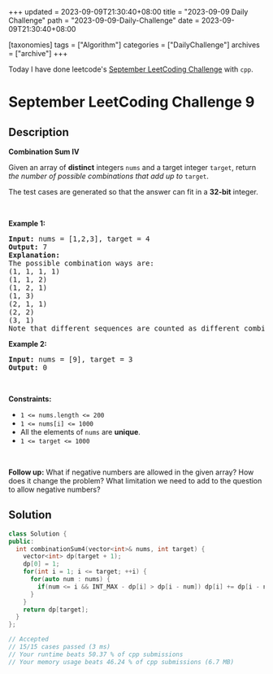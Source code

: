 +++
updated = 2023-09-09T21:30:40+08:00
title = "2023-09-09 Daily Challenge"
path = "2023-09-09-Daily-Challenge"
date = 2023-09-09T21:30:40+08:00

[taxonomies]
tags = ["Algorithm"]
categories = ["DailyChallenge"]
archives = ["archive"]
+++

Today I have done leetcode's [September LeetCoding Challenge](https://leetcode.com/problems/combination-sum-iv/) with `cpp`.

<!-- more -->

# September LeetCoding Challenge 9

## Description

**Combination Sum IV**

<p>Given an array of <strong>distinct</strong> integers <code>nums</code> and a target integer <code>target</code>, return <em>the number of possible combinations that add up to</em>&nbsp;<code>target</code>.</p>

<p>The test cases are generated so that the answer can fit in a <strong>32-bit</strong> integer.</p>

<p>&nbsp;</p>
<p><strong class="example">Example 1:</strong></p>

<pre>
<strong>Input:</strong> nums = [1,2,3], target = 4
<strong>Output:</strong> 7
<strong>Explanation:</strong>
The possible combination ways are:
(1, 1, 1, 1)
(1, 1, 2)
(1, 2, 1)
(1, 3)
(2, 1, 1)
(2, 2)
(3, 1)
Note that different sequences are counted as different combinations.
</pre>

<p><strong class="example">Example 2:</strong></p>

<pre>
<strong>Input:</strong> nums = [9], target = 3
<strong>Output:</strong> 0
</pre>

<p>&nbsp;</p>
<p><strong>Constraints:</strong></p>

<ul>
	<li><code>1 &lt;= nums.length &lt;= 200</code></li>
	<li><code>1 &lt;= nums[i] &lt;= 1000</code></li>
	<li>All the elements of <code>nums</code> are <strong>unique</strong>.</li>
	<li><code>1 &lt;= target &lt;= 1000</code></li>
</ul>

<p>&nbsp;</p>
<p><strong>Follow up:</strong> What if negative numbers are allowed in the given array? How does it change the problem? What limitation we need to add to the question to allow negative numbers?</p>


## Solution

``` cpp
class Solution {
public:
  int combinationSum4(vector<int>& nums, int target) {
    vector<int> dp(target + 1);
    dp[0] = 1;
    for(int i = 1; i <= target; ++i) {
      for(auto num : nums) {
        if(num <= i && INT_MAX - dp[i] > dp[i - num]) dp[i] += dp[i - num];
      }
    }
    return dp[target];
  }
};

// Accepted
// 15/15 cases passed (3 ms)
// Your runtime beats 50.37 % of cpp submissions
// Your memory usage beats 46.24 % of cpp submissions (6.7 MB)
```
